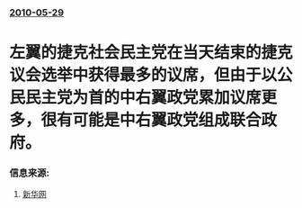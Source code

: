 ### [2010-05-29](/news/2010/05/29/index.md)

##### 
#  左翼的捷克社会民主党在当天结束的捷克议会选举中获得最多的议席，但由于以公民民主党为首的中右翼政党累加议席更多，很有可能是中右翼政党组成联合政府。




### 信息来源:

1. [新华网](http://news.xinhuanet.com/world/2010-05/30/c_12157511.htm)
